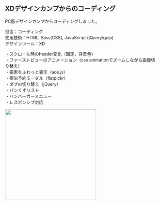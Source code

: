 ## XDデザインカンプからのコーディング  
PC版デザインカンプからコーディングしました。
  
担当：コーディング  
使用技術：HTML, Sass(CSS), JavaScript (jQuery/gulp)  
デザインツール：XD  
  
・スクロール時のheader変化（固定、背景色）  
・ファーストビューのアニメーション（css animationでズームしながら画像切り替え）  
・要素をふわっと表示（aos.js）  
・宿泊予約モーダル（flatpickr）  
・ダブの切り替え（jQuery）  
・パンくずリスト  
・ハンバーガーメニュー  
・レスポンシブ対応  
  
 <img src="https://user-images.githubusercontent.com/73923419/153809481-497594d7-3f36-47cf-b3ff-2d6ff7d55cb4.png" width="300px">

